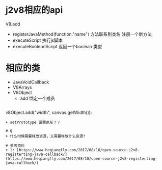 # j2v8相应的api
V8.add
+ registerJavaMethod(function,"name") 方法联系到类名 注册一个新方法
+ executeScript 执行js脚本
+ executeBooleanScript 返回一个boolean 类型

# 相应的类
+ JavaVoidCallback
+ V8Arrays
+ V8Object
    + add 绑定一个成员
    ```
v8Object.add("width", canvas.getWidth());
```
+ setPrototype 设置原形？？

# Q
+ 什么时候需要释放资源，又需要释放什么资源?

# 参考资料
+ 1: [https://www.heqiangfly.com/2017/08/10/open-source-j2v8-registerting-java-callback/](https://www.heqiangfly.com/2017/08/10/open-source-j2v8-registerting-java-callback/)
